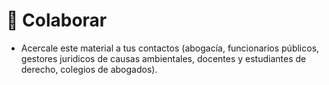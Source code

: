 # 🍏 Colaborar

* Acercale este material a tus contactos (abogacía, funcionarios públicos, gestores juridicos de causas ambientales, docentes y estudiantes de derecho, colegios de abogados).
